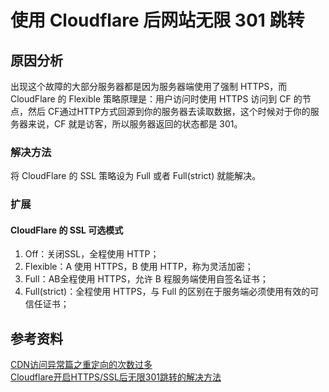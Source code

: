 # 使用 Cloudflare 后网站无限 301 跳转
## 原因分析
出现这个故障的大部分服务器都是因为服务器端使用了强制 HTTPS，而 CloudFlare 的 Flexible 策略原理是：用户访问时使用 HTTPS 访问到 CF 的节点，然后 CF通过HTTP方式回源到你的服务器去读取数据，这个时候对于你的服务器来说，CF 就是访客，所以服务器返回的状态都是 301。

### 解决方法
将 CloudFlare 的 SSL 策略设为 Full 或者 Full(strict) 就能解决。

### 扩展
#### CloudFlare 的 SSL 可选模式
1.  Off：关闭SSL，全程使用 HTTP；
2.  Flexible：A 使用 HTTPS，B 使用 HTTP，称为灵活加密；
3.  Full：AB全程使用 HTTPS，允许 B 程服务端使用自签名证书；
4.  Full(strict)：全程使用 HTTPS，与 Full 的区别在于服务端必须使用有效的可信任证书；

## 参考资料
[CDN访问异常篇之重定向的次数过多](https://developer.aliyun.com/article/749187)  
[Cloudflare开启HTTPS/SSL后无限301跳转的解决方法](https://vzone.me/897/)  
